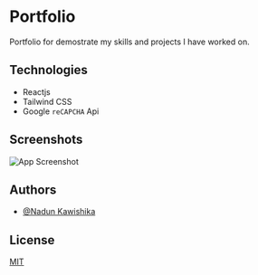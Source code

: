 
# Portfolio

Portfolio for demostrate my skills and projects I have worked on.

## Technologies

- Reactjs
- Tailwind CSS
- Google `reCAPCHA` Api

## Screenshots

![App Screenshot](https://via.placeholder.com/468x300?text=App+Screenshot+Here)


## Authors

- [@Nadun Kawishika](https://www.github.com/HewageNKM)


## License

[MIT](https://choosealicense.com/licenses/mit/)

